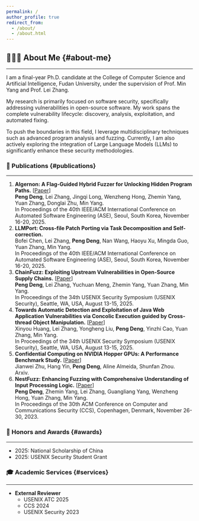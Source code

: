 ```yaml
---
permalink: /
author_profile: true
redirect_from: 
  - /about/
  - /about.html
---
```

## 👨🏻‍🎓 About Me {#about-me}
---
I am a final-year Ph.D. candidate at the College of Computer Science and Artificial Intelligence, Fudan University, under the supervision of Prof. Min Yang and Prof. Lei Zhang.

My research is primarily focused on software security, specifically addressing vulnerabilities in open-source software. My work spans the complete vulnerability lifecycle: discovery, analysis, exploitation, and automated fixing.

To push the boundaries in this field, I leverage multidisciplinary techniques such as advanced program analysis and fuzzing. Currently, I am also actively exploring the integration of Large Language Models (LLMs) to significantly enhance these security methodologies.

### 📄 Publications {#publications}
---
1. <strong style="font-weight: bold;">Algernon: A Flag-Guided Hybrid Fuzzer for Unlocking Hidden Program Paths.</strong>  [<a href="/files/Algernon-ase25.pdf" target="_blank">Paper</a>]  
   <strong style="font-weight: bold;">Peng Deng</strong>, Lei Zhang, Jingqi Long, Wenzheng Hong, Zhemin Yang, Yuan Zhang, Donglai Zhu, Min Yang.  
   In Proceedings of the 40th IEEE/ACM International Conference on Automated Software Engineering (ASE), Seoul, South Korea, November 16-20, 2025.
2. <strong style="font-weight: bold;">LLMPort: Cross-file Patch Porting via Task Decomposition and Self-correction.</strong>  
   Bofei Chen, Lei Zhang, <strong style="font-weight: bold;">Peng Deng</strong>, Nan Wang, Haoyu Xu, Mingda Guo, Yuan Zhang, Min Yang.  
   In Proceedings of the 40th IEEE/ACM International Conference on Automated Software Engineering (ASE), Seoul, South Korea, November 16-20, 2025.
3. <strong style="font-weight: bold;">ChainFuzz: Exploiting Upstream Vulnerabilities in Open-Source Supply Chains.</strong> [<a href="/files/ChainFuzz-security25.pdf" target="_blank">Paper</a>]  
   <strong style="font-weight: bold;">Peng Deng</strong>, Lei Zhang, Yuchuan Meng, Zhemin Yang, Yuan Zhang, Min Yang.  
   In Proceedings of the 34th USENIX Security Symposium (USENIX Security), Seattle, WA, USA, August 13-15, 2025.  
4. <strong style="font-weight: bold;">Towards Automatic Detection and Exploitation of Java Web Application Vulnerabilities via Concolic Execution guided by Cross-thread Object Manipulation.</strong> [<a href="/files/JAEX-security25.pdf" target="_blank">Paper</a>]  
   Xinyou Huang, Lei Zhang, Yongheng Liu, <strong style="font-weight: bold;">Peng Deng</strong>, Yinzhi Cao, Yuan Zhang, Min Yang.  
   In Proceedings of the 34th USENIX Security Symposium (USENIX Security), Seattle, WA, USA, August 13-15, 2025.
5. <strong style="font-weight: bold;">Confidential Computing on NVIDIA Hopper GPUs: A Performance Benchmark Study.</strong> [<a href="/files/TEE-Study.pdf" target="_blank">Paper</a>]  
   Jianwei Zhu, Hang Yin, <strong style="font-weight: bold;">Peng Deng</strong>, Aline Almeida, Shunfan Zhou.  
   Arxiv.
6. <strong style="font-weight: bold;">NestFuzz: Enhancing Fuzzing with Comprehensive Understanding of Input Processing Logic.</strong> [<a href="/files/NestFuzz-ccs23.pdf" target="_blank">Paper</a>]   
   <strong style="font-weight: bold;">Peng Deng</strong>, Zhemin Yang, Lei Zhang, Guangliang Yang, Wenzheng Hong, Yuan Zhang, Min Yang.   
   In Proceedings of the 30th ACM Conference on Computer and Communications Security (CCS), Copenhagen, Denmark, November 26-30, 2023. 

### 🏅 Honors and Awards {#awards}
---
- 2025: National Scholarship of China
- 2025: USENIX Security Student Grant

### 🎓 Academic Services {#services}
---
- <strong style="font-weight: bold;">External Reviewer</strong>
  - USENIX ATC 2025
  - CCS 2024
  - USENIX Security 2023


